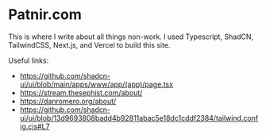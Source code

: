 # Patnir.com

This is where I write about all things non-work. I used Typescript, ShadCN, TailwindCSS, Next.js, and Vercel to build this site. 

Useful links: 
- https://github.com/shadcn-ui/ui/blob/main/apps/www/app/(app)/page.tsx
- https://stream.thesephist.com/about/
- https://danromero.org/about/ 
- https://github.com/shadcn-ui/ui/blob/13d9693808badd4b92811abac5e18dc1cddf2384/tailwind.config.cjs#L7

